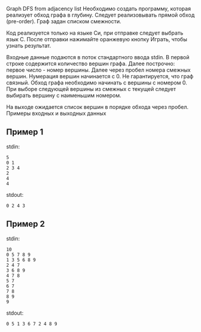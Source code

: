 Graph DFS from adjacency list
Необходимо создать программу, которая реализует обход графа в глубину. Следует реализовывать
прямой обход (pre-order). Граф задан списком смежности.

Код реализуется только на языке Си, при отправке следует выбрать язык С.
После отправки нажимайте оранжевую кнопку Играть, чтобы узнать результат.

Входные данные подаются в поток стандартного ввода stdin. В первой строке содержится
количество вершин графа. Далее построчно: первое число - номер вершины. Далее через пробел
номера смежных вершин.
Нумерация вершин начинается с 0. Не гарантируется, что граф связный.
Обход графа необходимо начинать с вершины с номером 0.
При выборе следующей вершины из смежных с текущей следует выбирать вершину с наименьшим
номером.

На выходе ожидается список вершин в порядке обхода через пробел.
Примеры входных и выходных данных
## Пример 1
stdin:
```
5
0 1
2 3 4
2
4
4
```
stdout:
```
0 2 4 3
```

## Пример 2
stdin:
```
10
0 5 7 8 9
1 3 5 6 8 9
2 4 7
3 6 8 9
4 7 8
5 7
6 7
7 8
8 9
9
```
stdout:
```
0 5 1 3 6 7 2 4 8 9
```